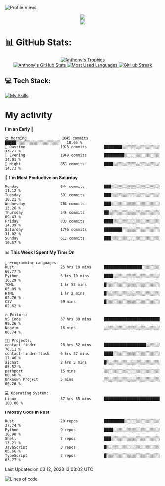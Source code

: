 
![Profile Views](https://komarev.com/ghpvc/?username=anthonymichaeltdm&label=Profile%20views&color=0e75b6&style=flat)

<!--profile banner-->
<div align="center">
  <img src="https://svg-banners.vercel.app/api?type=typeWriter&text1=Anthony%20Rubick&width=800&height=150" />
</div>

<!--profile views-->
<div align="center">
  <a href="https://u8views.com/github/AnthonyMichaelTDM">
    <img src="https://u8views.com/api/v1/github/profiles/68485672/views/day-week-month-total-count.svg">
  </a>
</div>

# 📊 GitHub Stats:

<!--trophies https://github.com/ryo-ma/github-profile-trophy -->
<div align="center"> 
  <a href="https://github.com/ryo-ma/github-profile-trophy">
    <picture>
      <source
        srcset="https://github-profile-trophy.vercel.app/?username=anthonymichaeltdm&theme=gitdimmed&no-frame=true&no-bg=true&column=-1"
        media="(prefers-color-scheme: dark)"
      />
      <source
        srcset="https://github-profile-trophy.vercel.app/?username=anthonymichaeltdm&theme=_____&no-frame=true&no-bg=true&column=-1"
        media="(prefers-color-scheme: light), (prefers-color-scheme: no-preference)"
      />
      <img src="https://github-profile-trophy.vercel.app/?username=anthonymichaeltdm&theme=gitdimmed&no-frame=true&no-bg=true&column=-1" alt="Anthony's Trophies" />
    </picture>
  </a>
</div>

<div align="center">
  <a href="https://github.com/anuraghazra/github-readme-stats">
    <picture>
      <source
        srcset="https://github-readme-stats.vercel.app/api?username=anthonymichaeltdm&show_icons=true&locale=en&theme=github_dark_dimmed&count_private=true&hide_border=true&include_all_commits=true"
        media="(prefers-color-scheme: dark)"
      />
      <source
        srcset="https://github-readme-stats.vercel.app/api?username=anthonymichaeltdm&show_icons=true&locale=en&theme=___&count_private=true&hide_border=true&include_all_commits=true"
        media="(prefers-color-scheme: light), (prefers-color-scheme: no-preference)"
      />
      <img src="https://github-readme-stats.vercel.app/api?username=anthonymichaeltdm&show_icons=true&locale=en&theme=github_dark_dimmed&count_private=true&hide_border=true&include_all_commits=true" alt="Anthony's GitHub Stats" />
    </picture>
  </a>
  
  <!--most used languages-->
  <a href="https://github.com/anuraghazra/github-readme-stats">
    <picture>
      <source
        srcset="https://github-readme-stats.vercel.app/api/top-langs?username=anthonymichaeltdm&show_icons=true&locale=en&layout=compact&theme=github_dark_dimmed&langs_count=8&count_private=true&size_weight=0.5&count_weight=0.5&hide_border=true"
        media="(prefers-color-scheme: dark)"
      />
      <source
        srcset="https://github-readme-stats.vercel.app/api/top-langs?username=anthonymichaeltdm&show_icons=true&locale=en&layout=compact&theme=____&langs_count=8&count_private=true&size_weight=0.5&count_weight=0.5&hide_border=true"
        media="(prefers-color-scheme: light), (prefers-color-scheme: no-preference)"
      />
      <img src="https://github-readme-stats.vercel.app/api/top-langs?username=anthonymichaeltdm&show_icons=true&locale=en&layout=compact&theme=github_dark_dimmed&langs_count=8&count_private=true&size_weight=0.5&count_weight=0.5&hide_border=true" alt="Most Used Languages" />
    </picture>
  </a>
  
  <!--streak https://git.io/streak-stats -->
  <a href="https://git.io/streak-stats">
    <picture>
      <source
        srcset="https://streak-stats.demolab.com?user=AnthonyMichaelTDM&theme=one-dark-pro&hide_border=true"
        media="(prefers-color-scheme: dark)"
      />
      <source
        srcset="https://streak-stats.demolab.com?user=AnthonyMichaelTDM&theme=_____&hide_border=true"
        media="(prefers-color-scheme: light), (prefers-color-scheme: no-preference)"
      />
      <img src="https://streak-stats.demolab.com?user=AnthonyMichaelTDM&theme=one-dark-pro&hide_border=true" alt="GitHub Streak" />
    </picture>
  </a>
</div>

<!--favorite languages and tools, and most used langs-->
## 💻 Tech Stack:

[![My Skills](https://skillicons.dev/icons?i=rust,actix,aws,github,githubactions,git,linux,bash,cpp,docker,java,latex,md,neovim,postgres,py,regex,vscode&theme=dark&perline=6)](https://skillicons.dev#gh-dark-mode-only)

# My activity

<!--START_SECTION:activity-->

<!--END_SECTION:activity-->

<!-- weekly activity https://github.com/AnthonyMichaelTDM/waka-readme-stats -->
<!--START_SECTION:waka-->
**I'm an Early 🐤** 

```text
🌞 Morning                1045 commits        █████░░░░░░░░░░░░░░░░░░░░   18.05 % 
🌆 Daytime                1923 commits        ████████░░░░░░░░░░░░░░░░░   33.21 % 
🌃 Evening                1969 commits        █████████░░░░░░░░░░░░░░░░   34.01 % 
🌙 Night                  853 commits         ████░░░░░░░░░░░░░░░░░░░░░   14.73 % 
```
📅 **I'm Most Productive on Saturday** 

```text
Monday                   644 commits         ███░░░░░░░░░░░░░░░░░░░░░░   11.12 % 
Tuesday                  591 commits         ███░░░░░░░░░░░░░░░░░░░░░░   10.21 % 
Wednesday                768 commits         ███░░░░░░░░░░░░░░░░░░░░░░   13.26 % 
Thursday                 546 commits         ██░░░░░░░░░░░░░░░░░░░░░░░   09.43 % 
Friday                   833 commits         ████░░░░░░░░░░░░░░░░░░░░░   14.39 % 
Saturday                 1796 commits        ████████░░░░░░░░░░░░░░░░░   31.02 % 
Sunday                   612 commits         ███░░░░░░░░░░░░░░░░░░░░░░   10.57 % 
```


📊 **This Week I Spent My Time On** 

```text
💬 Programming Languages: 
Rust                     25 hrs 19 mins      █████████████████░░░░░░░░   66.77 % 
Python                   6 hrs 10 mins       ████░░░░░░░░░░░░░░░░░░░░░   16.29 % 
TOML                     1 hr 55 mins        █░░░░░░░░░░░░░░░░░░░░░░░░   05.09 % 
HTML                     1 hr 2 mins         █░░░░░░░░░░░░░░░░░░░░░░░░   02.76 % 
CSV                      59 mins             █░░░░░░░░░░░░░░░░░░░░░░░░   02.62 % 

🔥 Editors: 
VS Code                  37 hrs 39 mins      █████████████████████████   99.26 % 
Neovim                   16 mins             ░░░░░░░░░░░░░░░░░░░░░░░░░   00.74 % 

🐱‍💻 Projects: 
contact-finder           28 hrs 52 mins      ███████████████████░░░░░░   76.11 % 
contact-finder-flask     6 hrs 37 mins       ████░░░░░░░░░░░░░░░░░░░░░   17.46 % 
aichat                   2 hrs 5 mins        █░░░░░░░░░░░░░░░░░░░░░░░░   05.52 % 
pathport                 15 mins             ░░░░░░░░░░░░░░░░░░░░░░░░░   00.66 % 
Unknown Project          5 mins              ░░░░░░░░░░░░░░░░░░░░░░░░░   00.26 % 

💻 Operating System: 
Linux                    37 hrs 55 mins      █████████████████████████   100.00 % 
```

**I Mostly Code in Rust** 

```text
Rust                     20 repos            █████████░░░░░░░░░░░░░░░░   37.74 % 
Python                   9 repos             ████░░░░░░░░░░░░░░░░░░░░░   16.98 % 
Shell                    7 repos             ███░░░░░░░░░░░░░░░░░░░░░░   13.21 % 
JavaScript               3 repos             █░░░░░░░░░░░░░░░░░░░░░░░░   05.66 % 
TypeScript               2 repos             █░░░░░░░░░░░░░░░░░░░░░░░░   03.77 % 
```




 Last Updated on 03 12, 2023 13:03:02 UTC
<!--END_SECTION:waka-->

<!--START_SECTION:loc-->
![Lines of code](https://img.shields.io/badge/From%20Hello%20World%20I%27ve%20Written-13.4%20million%20lines%20of%20code-blue)


<!--END_SECTION:loc-->
